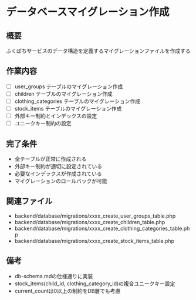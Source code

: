 # データベースマイグレーション作成

## 概要
ふくぽちサービスのデータ構造を定義するマイグレーションファイルを作成する

## 作業内容
- [ ] user_groups テーブルのマイグレーション作成
- [ ] children テーブルのマイグレーション作成  
- [ ] clothing_categories テーブルのマイグレーション作成
- [ ] stock_items テーブルのマイグレーション作成
- [ ] 外部キー制約とインデックスの設定
- [ ] ユニークキー制約の設定

## 完了条件
- 全テーブルが正常に作成される
- 外部キー制約が適切に設定されている
- 必要なインデックスが作成されている
- マイグレーションのロールバックが可能

## 関連ファイル
- backend/database/migrations/xxxx_create_user_groups_table.php
- backend/database/migrations/xxxx_create_children_table.php
- backend/database/migrations/xxxx_create_clothing_categories_table.php
- backend/database/migrations/xxxx_create_stock_items_table.php

## 備考
- db-schema.mdの仕様通りに実装
- stock_items(child_id, clothing_category_id)の複合ユニークキー設定
- current_countは0以上の制約をDB層でも考慮